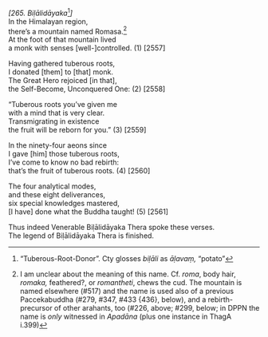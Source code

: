 *\[265. Biḷālidāyaka*[^1]*\]*  
In the Himalayan region,  
there’s a mountain named Romasa.[^2]  
At the foot of that mountain lived  
a monk with senses \[well-\]controlled. (1) \[2557\]

Having gathered tuberous roots,  
I donated \[them\] to \[that\] monk.  
The Great Hero rejoiced \[in that\],  
the Self-Become, Unconquered One: (2) \[2558\]

“Tuberous roots you’ve given me  
with a mind that is very clear.  
Transmigrating in existence  
the fruit will be reborn for you.” (3) \[2559\]

In the ninety-four aeons since  
I gave \[him\] those tuberous roots,  
I’ve come to know no bad rebirth:  
that’s the fruit of tuberous roots. (4) \[2560\]

The four analytical modes,  
and these eight deliverances,  
six special knowledges mastered,  
\[I have\] done what the Buddha taught! (5) \[2561\]

Thus indeed Venerable Biḷālidāyaka Thera spoke these verses.  
The legend of Biḷālidāyaka Thera is finished.

[^1]: “Tuberous-Root-Donor”. Cty glosses *biḷāli* as *āḷavaṃ,* “potato”

[^2]: I am unclear about the meaning of this name. Cf. *roma*, body hair, *romaka,* feathered?, or *romantheti*, chews the cud. The mountain is named elsewhere (\#517) and the name is used also of a previous Paccekabuddha (\#279, \#347, \#433 {436}, below), and a rebirth-precursor of other arahants, too (\#226, above; \#299, below; in DPPN the name is *only* witnessed in *Apadāna* (plus one instance in ThagA i.399)
